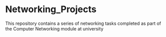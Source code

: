 # Networking_Projects
This repository contains a series of networking tasks completed as part of the Computer Networking module at university
